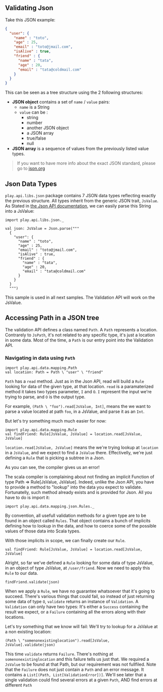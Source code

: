 ## Validating Json

Take this JSON example:

```json
{
  "user": {
    "name" : "toto",
    "age" : 25,
    "email" : "toto@jmail.com",
    "isAlive" : true,
    "friend" : {
  	  "name" : "tata",
  	  "age" : 20,
  	  "email" : "tata@coldmail.com"
    }
  }
}
```

This can be seen as a tree structure using the 2 following structures:

- **JSON object** contains a set of `name` / `value` pairs:
    - `name` is a String
    - `value` can be :
        - string
        - number
        - another JSON object
        - a JSON array
        - true/false
        - null
- **JSON array** is a sequence of values from the previously listed value types.

> If you want to have more info about the exact JSON standard, please go to [json.org](http://json.org/)

## Json Data Types

`play.api.libs.json` package contains 7 JSON data types reflecting exactly the previous structure.
All types inherit from the generic JSON trait, ```JsValue```. As Stated in [the Json API documentation](https://www.playframework.com/documentation/2.3.x/ScalaJson), we can easily parse this String into a JsValue:

```tut
import play.api.libs.json._

val json: JsValue = Json.parse("""
  {
    "user": {
      "name" : "toto",
      "age" : 25,
      "email" : "toto@jmail.com",
      "isAlive" : true,
      "friend" : {
        "name" : "tata",
        "age" : 20,
        "email" : "tata@coldmail.com"
      }
    }
  }
  """)
```

This sample is used in all next samples.
The Validation API will work on the JsValue.

## Accessing Path in a JSON tree

The validation API defines a class named `Path`. A `Path` represents a location. Contrarely to `JsPath`, it's not related to any specific type, it's just a location in some data. Most of the time, a `Path` is our entry point into the Validation API.

### Navigating in data using `Path`

```tut
import play.api.data.mapping.Path
val location: Path = Path \ "user" \ "friend"
```

`Path` has a `read` method. Just as in the Json API, read will build a `Rule` looking for data of the given type, at that location.
`read` is a paramaterized method it takes two types parameter, `I` and `O`. `I` represent the input we're trying to parse, and `O` is the output type.

For example, `(Path \ "foo").read[JsValue, Int]`, means the we want to parse a value located at path `foo`, in a JsValue, and parse it as an `Int`.

But let's try something much much easier for now:

```tut:nofail
import play.api.data.mapping.Rule
val findFriend: Rule[JsValue, JsValue] = location.read[JsValue, JsValue]
```

`location.read[JsValue, JsValue]` means the we're trying lookup at `location` in a `JsValue`, and we expect to find a `JsValue` there. Effectivelly, we're just defining a `Rule` that is picking a subtree in a Json.

As you can see, the compiler gives us an error!

The scala compiler is complaining about not finding an implicit Function of type Path => Rule[JsValue, JsValue]. Indeed, unlike the Json API, you have to provide a method to "lookup" into the data you expect to validate. Fortunatelly, such method already exists and is provided for Json. All you have to do is import it:

```tut
import play.api.data.mapping.json.Rules._
```

By convention, all usefull validation methods for a given type are to be found in an object called `Rules`. That object contains a bunch of implicits defining how to lookup in the data, and how to coerce some of the possible values of those data into Scala types.

With those implicits in scope, we can finally create our `Rule`.

```tut
val findFriend: Rule[JsValue, JsValue] = location.read[JsValue, JsValue]
```

Alright, so far we've defined a `Rule` looking for some data of type JsValue, in an object of type JsValue, at `/user/friend`.
Now we need to apply this `Rule` to our data.

```tut
findFriend.validate(json)
```

When we apply a `Rule`, we have no guarantee whatsoever that it's going to succeed. There's various things that could fail, so instead of just returning some data of type `O`, `validate` returns an instance of `Validation`.
A `Validation` can only have two types: It's either a `Success` containing the result we expect, or a `Failure` containing all the errors along with their locations.

Let's try something that we know will fail: We'll try to lookup for a JsValue at a non existing location:

```tut
(Path \ "somenonexistinglocation").read[JsValue, JsValue].validate(json)
```

This time `validate` returns `Failure`. There's nothing at `somenonexistinglocation` and this failure tells us just that. We required a `JsValue` to be found at that Path, but our requirement was not fullfiled. Note that the `Failure` does not just contain a `Path` and an error message. It contains a `List[(Path, List[ValidationError])]`. We'll see later that a  single validation could find several errors at a given `Path`, AND find errors at different `Path`